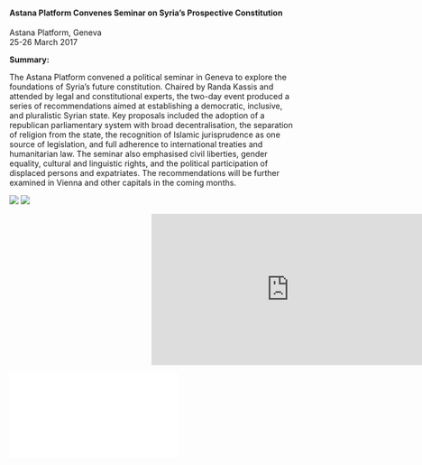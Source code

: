 <h4>Astana Platform Convenes Seminar on Syria’s Prospective Constitution</h4>

Astana Platform, Geneva  
25-26 March 2017

<b>Summary:</b>

The Astana Platform convened a political seminar in Geneva to explore the foundations of Syria’s future constitution. Chaired by Randa Kassis and attended by legal and constitutional experts, the two-day event produced a series of recommendations aimed at establishing a democratic, inclusive, and pluralistic Syrian state. Key proposals included the adoption of a republican parliamentary system with broad decentralisation, the separation of religion from the state, the recognition of Islamic jurisprudence as one source of legislation, and full adherence to international treaties and humanitarian law. The seminar also emphasised civil liberties, gender equality, cultural and linguistic rights, and the political participation of displaced persons and expatriates. The recommendations will be further examined in Vienna and other capitals in the coming months.

![](47.jpeg)
![](48.jpg)

<p></p>

<center>
<div style="position:relative;width: 487px;height: 268px;"><iframe src="https://iframe.mediadelivery.net/embed/451826/4a7c1e03-2f77-44ff-8828-e469794a116c?autoplay=false&loop=false&muted=false&preload=true&responsive=true" loading="lazy" style="border:0;position:absolute;top:0;height:100%;width:100%;" allow="accelerometer;gyroscope;autoplay;encrypted-media;picture-in-picture;" allowfullscreen="true"></iframe></div>
</center>  
<p></p>

![](50.pdf)
<p></p>